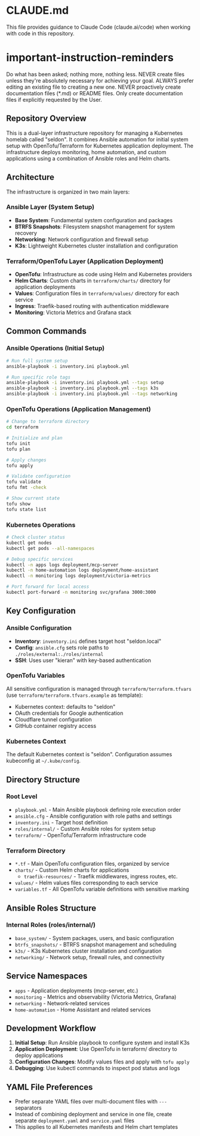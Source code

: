 # CLAUDE.md

This file provides guidance to Claude Code (claude.ai/code) when working with code in this repository.

# important-instruction-reminders
Do what has been asked; nothing more, nothing less.
NEVER create files unless they're absolutely necessary for achieving your goal.
ALWAYS prefer editing an existing file to creating a new one.
NEVER proactively create documentation files (*.md) or README files. Only create documentation files if explicitly requested by the User.

## Repository Overview

This is a dual-layer infrastructure repository for managing a Kubernetes homelab called "seldon". It combines Ansible automation for initial system setup with OpenTofu/Terraform for Kubernetes application deployment. The infrastructure deploys monitoring, home automation, and custom applications using a combination of Ansible roles and Helm charts.

## Architecture

The infrastructure is organized in two main layers:

### Ansible Layer (System Setup)
- **Base System**: Fundamental system configuration and packages
- **BTRFS Snapshots**: Filesystem snapshot management for system recovery
- **Networking**: Network configuration and firewall setup
- **K3s**: Lightweight Kubernetes cluster installation and configuration

### Terraform/OpenTofu Layer (Application Deployment)
- **OpenTofu**: Infrastructure as code using Helm and Kubernetes providers
- **Helm Charts**: Custom charts in `terraform/charts/` directory for application deployments
- **Values**: Configuration files in `terraform/values/` directory for each service
- **Ingress**: Traefik-based routing with authentication middleware
- **Monitoring**: Victoria Metrics and Grafana stack

## Common Commands

### Ansible Operations (Initial Setup)
```bash
# Run full system setup
ansible-playbook -i inventory.ini playbook.yml

# Run specific role tags
ansible-playbook -i inventory.ini playbook.yml --tags setup
ansible-playbook -i inventory.ini playbook.yml --tags k3s
ansible-playbook -i inventory.ini playbook.yml --tags networking
```

### OpenTofu Operations (Application Management)
```bash
# Change to terraform directory
cd terraform

# Initialize and plan
tofu init
tofu plan

# Apply changes
tofu apply

# Validate configuration
tofu validate
tofu fmt -check

# Show current state
tofu show
tofu state list
```

### Kubernetes Operations
```bash
# Check cluster status
kubectl get nodes
kubectl get pods --all-namespaces

# Debug specific services
kubectl -n apps logs deployment/mcp-server
kubectl -n home-automation logs deployment/home-assistant
kubectl -n monitoring logs deployment/victoria-metrics

# Port forward for local access
kubectl port-forward -n monitoring svc/grafana 3000:3000
```

## Key Configuration

### Ansible Configuration
- **Inventory**: `inventory.ini` defines target host "seldon.local"
- **Config**: `ansible.cfg` sets role paths to `./roles/external:./roles/internal`
- **SSH**: Uses user "kieran" with key-based authentication

### OpenTofu Variables
All sensitive configuration is managed through `terraform/terraform.tfvars` (use `terraform/terraform.tfvars.example` as template):
- Kubernetes context: defaults to "seldon"
- OAuth credentials for Google authentication
- Cloudflare tunnel configuration
- GitHub container registry access

### Kubernetes Context
The default Kubernetes context is "seldon". Configuration assumes kubeconfig at `~/.kube/config`.

## Directory Structure

### Root Level
- `playbook.yml` - Main Ansible playbook defining role execution order
- `ansible.cfg` - Ansible configuration with role paths and settings
- `inventory.ini` - Target host definition
- `roles/internal/` - Custom Ansible roles for system setup
- `terraform/` - OpenTofu/Terraform infrastructure code

### Terraform Directory
- `*.tf` - Main OpenTofu configuration files, organized by service
- `charts/` - Custom Helm charts for applications
  - `traefik-resources/` - Traefik middlewares, ingress routes, etc.
- `values/` - Helm values files corresponding to each service
- `variables.tf` - All OpenTofu variable definitions with sensitive marking

## Ansible Roles Structure

### Internal Roles (roles/internal/)
- `base_system/` - System packages, users, and basic configuration
- `btrfs_snapshots/` - BTRFS snapshot management and scheduling
- `k3s/` - K3s Kubernetes cluster installation and configuration
- `networking/` - Network setup, firewall rules, and connectivity

## Service Namespaces

- `apps` - Application deployments (mcp-server, etc.)
- `monitoring` - Metrics and observability (Victoria Metrics, Grafana)
- `networking` - Network-related services
- `home-automation` - Home Assistant and related services

## Development Workflow

1. **Initial Setup**: Run Ansible playbook to configure system and install K3s
2. **Application Deployment**: Use OpenTofu in terraform/ directory to deploy applications
3. **Configuration Changes**: Modify values files and apply with `tofu apply`
4. **Debugging**: Use kubectl commands to inspect pod status and logs

## YAML File Preferences

- Prefer separate YAML files over multi-document files with `---` separators
- Instead of combining deployment and service in one file, create separate `deployment.yaml` and `service.yaml` files
- This applies to all Kubernetes manifests and Helm chart templates
